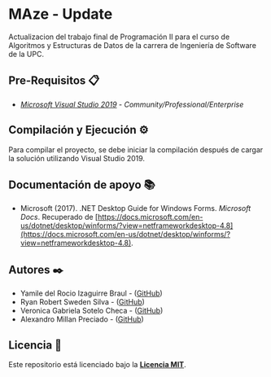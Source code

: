 # MAze - Update

Actualizacion del trabajo final de Programación II para el curso de Algoritmos y Estructuras de Datos de la carrera de Ingeniería de Software de la UPC.

## Pre-Requisitos 📋

- [_Microsoft Visual Studio 2019_](https://visualstudio.microsoft.com/) - _Community/Professional/Enterprise_

## Compilación y Ejecución ⚙️

Para compilar el proyecto, se debe iniciar la compilación después de cargar la solución utilizando Visual Studio 2019.

## Documentación de apoyo 📚

- Microsoft (2017). .NET Desktop Guide for Windows Forms. _Microsoft Docs_. Recuperado de [https://docs.microsoft.com/en-us/dotnet/desktop/winforms/?view=netframeworkdesktop-4.8](https://docs.microsoft.com/en-us/dotnet/desktop/winforms/?view=netframeworkdesktop-4.8).

## Autores ✒️

- Yamile del Rocio Izaguirre Braul - ([GitHub](https://github.com/IzaYam))
- Ryan Robert Sweden Silva - ([GitHub](https://github.com/RyanSweden03))
- Veronica Gabriela Sotelo Checa - ([GitHub](https://github.com/gabysc1312))
- Alexandro Millan Preciado - ([GitHub](https://github.com/Alexandro1704))

## Licencia 📄

Este repositorio está licenciado bajo la [**Licencia MIT**](LICENSE).
